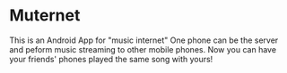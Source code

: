 # Muternet
This is an Android App for "music internet"
One phone can be the server and peform music streaming to other mobile phones.
Now you can have your friends' phones played the same song with yours!
